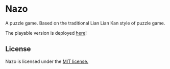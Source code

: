 # Nazo
A puzzle game. Based on the traditional Lian Lian Kan style of puzzle game.

The playable version is deployed [here](http://nazolian.herokuapp.com/)!

## License
Nazo is licensed under the [MIT license.](https://github.com/elmoeleven/Nazo/blob/master/LICENSE.txt)
